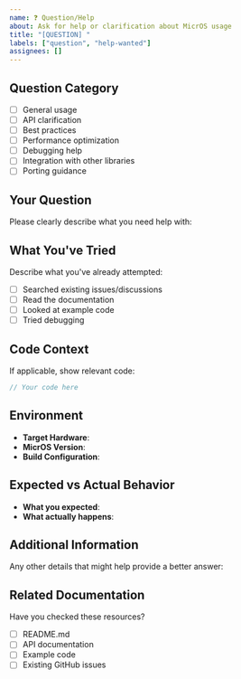 ```yaml
---
name: ❓ Question/Help
about: Ask for help or clarification about MicrOS usage
title: "[QUESTION] "
labels: ["question", "help-wanted"]
assignees: []
---
```


## Question Category
- [ ] General usage
- [ ] API clarification
- [ ] Best practices
- [ ] Performance optimization
- [ ] Debugging help
- [ ] Integration with other libraries
- [ ] Porting guidance

## Your Question
Please clearly describe what you need help with:

## What You've Tried
Describe what you've already attempted:
- [ ] Searched existing issues/discussions
- [ ] Read the documentation
- [ ] Looked at example code
- [ ] Tried debugging

## Code Context
If applicable, show relevant code:

```c
// Your code here
```

## Environment
- **Target Hardware**: 
- **MicrOS Version**: 
- **Build Configuration**: 

## Expected vs Actual Behavior
- **What you expected**: 
- **What actually happens**: 

## Additional Information
Any other details that might help provide a better answer:

## Related Documentation
Have you checked these resources?
- [ ] README.md
- [ ] API documentation
- [ ] Example code
- [ ] Existing GitHub issues